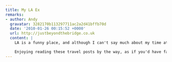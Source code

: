 ```yaml
---
title: My LA Ex
remarks:
- author: Andy
  gravatar: 3282170b113297711ac2a2d41bffb70d
  date: '2010-01-26 00:15:52 +0000'
  url: http://justbeyondthebridge.co.uk
  content: |
    LA is a funny place, and although I can't say much about my time at the airport, I found the whole place oddly surreal. There are definitely more friendly places to check-in and fly out of.

    Enjoying reading these travel posts by the way, as if you'd have failed to have guessed that.
---
```

